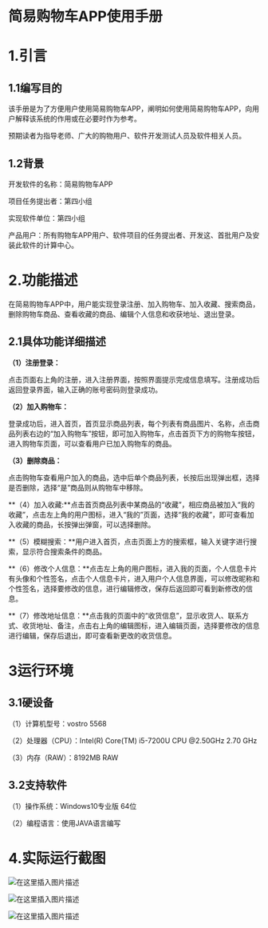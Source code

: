 # 简易购物车APP使用手册

# 1.引言

## 1.1编写目的

该手册是为了方便用户使用简易购物车APP，阐明如何使用简易购物车APP，向用户解释该系统的作用或在必要时作为参考。

预期读者为指导老师、广大的购物用户、软件开发测试人员及软件相关人员。

## 1.2背景

开发软件的名称：简易购物车APP

项目任务提出者：第四小组

实现软件单位：第四小组

产品用户：所有购物车APP用户、软件项目的任务提出者、开发这、首批用户及安装此软件的计算中心。

# 2.功能描述

在简易购物车APP中，用户能实现登录注册、加入购物车、加入收藏、搜索商品，删除购物车商品、查看收藏的商品、编辑个人信息和收获地址、退出登录。

## 2.1具体功能详细描述

**（1）注册登录：**

点击页面右上角的注册，进入注册界面，按照界面提示完成信息填写。注册成功后返回登录界面，输入正确的账号密码则登录成功。

**（2）加入购物车：**

登录成功后，进入首页，首页显示商品列表，每个列表有商品图片、名称，点击商品列表右边的“加入购物车”按钮，即可加入购物车，点击首页下方的购物车按钮，进入购物车页面，可以查看用户已加入购物车的商品。

**（3）删除商品：**

点击购物车查看用户加入的商品，选中后单个商品列表，长按后出现弹出框，选择是否删除，选择“是”商品则从购物车中移除。

**（4）加入收藏:**点击首页商品列表中某商品的“收藏”，相应商品被加入“我的收藏”，点击左上角的用户图标，进入“我的”页面，选择“我的收藏”，即可查看加入收藏的商品，长按弹出弹窗，可以选择删除。

**（5）模糊搜索：**用户进入首页，点击页面上方的搜索框，输入关键字进行搜索，显示符合搜索条件的商品。

**（6）修改个人信息：**点击左上角的用户图标，进入我的页面，个人信息卡片有头像和个性签名，点击个人信息卡片，进入用户个人信息界面，可以修改昵称和个性签名，选择要修改的信息，进行编辑修改，保存后返回即可看到新修改的信息。

**（7）修改地址信息：**点击我的页面中的“收货信息”，显示收货人、联系方式、收货地址、备注，点击右上角的编辑图标，进入编辑页面，选择要修改的信息进行编辑，保存后退出，即可查看新更改的收货信息。

# 3运行环境

## 3.1硬设备

（1）计算机型号：vostro 5568

（2）处理器（CPU）：Intel(R) Core(TM) i5-7200U CPU @2.50GHz 2.70 GHz

（3）内存（RAW）：8192MB RAW

## 3.2支持软件

（1）操作系统：Windows10专业版 64位

（2）编程语言：使用JAVA语言编写

# 4.实际运行截图

![在这里插入图片描述](https://img-blog.csdnimg.cn/20210113221819339.png?x-oss-process=image/watermark,type_ZmFuZ3poZW5naGVpdGk,shadow_10,text_aHR0cHM6Ly9ibG9nLmNzZG4ubmV0L2xhbGEwMjI1,size_16,color_FFFFFF,t_70)

![在这里插入图片描述](https://img-blog.csdnimg.cn/20210113221819370.jpg?x-oss-process=image/watermark,type_ZmFuZ3poZW5naGVpdGk,shadow_10,text_aHR0cHM6Ly9ibG9nLmNzZG4ubmV0L2xhbGEwMjI1,size_16,color_FFFFFF,t_70)

![在这里插入图片描述](https://img-blog.csdnimg.cn/20210113221819567.png?x-oss-process=image/watermark,type_ZmFuZ3poZW5naGVpdGk,shadow_10,text_aHR0cHM6Ly9ibG9nLmNzZG4ubmV0L2xhbGEwMjI1,size_16,color_FFFFFF,t_70)